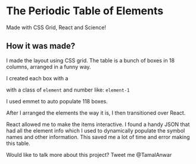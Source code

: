 # The Periodic Table of Elements

Made with CSS Grid, React and Science!

## How it was made?

I made the layout using CSS grid. The table is a bunch of boxes in 18 columns, arranged in a funny way.

I created each box with a <div> with a class of `element` and number like: `element-1`

I used emmet to auto populate 118 boxes.

After I arranged the elements the way it is, I then transitioned over React.

React allowed me to make the items interactive. I found a handy JSON that had all the element info which I used to dynamically populate the symbol names and other information. This saved me a lot of time and error making this table.

Would like to talk more about this project? Tweet me @TamalAnwar

